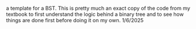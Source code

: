 a template for a BST. This is pretty much an exact copy of the code from my textbook to first understand
the logic behind a binary tree and to see how things are done first before doing it on my own. 
1/6/2025
